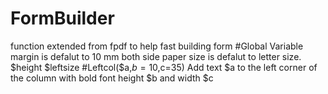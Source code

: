# FormBuilder
function extended from fpdf to help fast building form
#Global Variable
margin is defalut to 10 mm both side
paper size is defalut to letter size.
$height
$leftsize
#Leftcol($a,$b=10,$c=35)
Add text $a to the left corner of the column with bold font
height $b and width $c